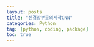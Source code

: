```yaml
---
layout: posts
title: "신경망부흥의시작CNN"
categories: Python
tag: [python, coding, package]
toc: true
---
```

